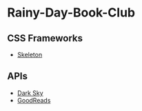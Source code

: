# Rainy-Day-Book-Club

## CSS Frameworks
- [Skeleton](http://getskeleton.com/)

## APIs
- [Dark Sky](https://darksky.net/dev/)
- [GoodReads](https://www.goodreads.com/api)
